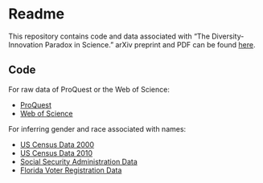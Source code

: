 Readme
======

This repository contains code and data associated with “The
Diversity-Innovation Paradox in Science.” arXiv preprint and PDF can be
found [here](https://arxiv.org/abs/1909.02063).

Code
----

For raw data of ProQuest or the Web of Science:

-   [ProQuest](https://www.proquest.com/)
-   [Web of Science](https://www.proquest.com/)

For inferring gender and race associated with names:

-   [US Census Data
    2000](https://census.gov/topics/population/genealogy/data/2000_surnames.html)
-   [US Census Data
    2010](https://census.gov/topics/population/genealogy/data/2010_surnames.html)
-   [Social Security Administration
    Data](https://www.ssa.gov/oact/babynames/limits.html)
-   [Florida Voter Registration
    Data](https://dataverse.harvard.edu/dataset.xhtml?persistentId=doi:10.7910/DVN/UBIG3F)
